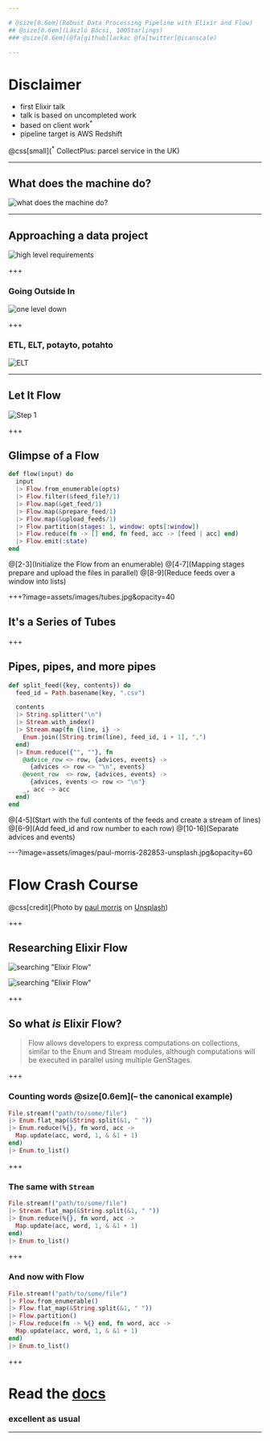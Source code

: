 ```yaml
---

# @size[0.6em](Robust Data Processing Pipeline with Elixir and Flow)
## @size[0.6em](László Bácsi, 100Starlings)
### @size[0.6em](@fa[github]lackac @fa[twitter]@icanscale)

---
```


# Disclaimer

* first Elixir talk
* talk is based on uncompleted work
* based on client work<sup>*</sup>
* pipeline target is AWS Redshift

@css[small](<sup>*</sup> CollectPlus: parcel service in the UK)

---

## What does the machine do?

![what does the machine do?](assets/images/machine.png)

---

## Approaching a data project

![high level requirements](diagrams/pipeline_1.png)

+++

### Going Outside In

![one level down](diagrams/pipeline_2.png)

+++

### ETL, ELT, potayto, potahto

![ELT](diagrams/pipeline_3.png)

---

## Let It Flow

![Step 1](diagrams/step_1.png)

+++

## Glimpse of a Flow

``` elixir
def flow(input) do
  input
  |> Flow.from_enumerable(opts)
  |> Flow.filter(&feed_file?/1)
  |> Flow.map(&get_feed/1)
  |> Flow.map(&prepare_feed/1)
  |> Flow.map(&upload_feeds/1)
  |> Flow.partition(stages: 1, window: opts[:window])
  |> Flow.reduce(fn -> [] end, fn feed, acc -> [feed | acc] end)
  |> Flow.emit(:state)
end
```

@[2-3](Initialize the Flow from an enumerable)
@[4-7](Mapping stages prepare and upload the files in parallel)
@[8-9](Reduce feeds over a window into lists)

+++?image=assets/images/tubes.jpg&opacity=40

## It's a Series of Tubes

+++

## Pipes, pipes, and more pipes

``` elixir
def split_feed({key, contents}) do
  feed_id = Path.basename(key, ".csv")

  contents
  |> String.splitter("\n")
  |> Stream.with_index()
  |> Stream.map(fn {line, i} ->
    Enum.join([String.trim(line), feed_id, i + 1], ",")
  end)
  |> Enum.reduce({"", ""}, fn
    @advice_row <> row, {advices, events} ->
      {advices <> row <> "\n", events}
    @event_row  <> row, {advices, events} ->
      {advices, events <> row <> "\n"}
    _, acc -> acc
  end)
end
```

@[4-5](Start with the full contents of the feeds and create a stream of lines)
@[6-9](Add feed_id and row number to each row)
@[10-16](Separate advices and events)

---?image=assets/images/paul-morris-282853-unsplash.jpg&opacity=60

# Flow Crash Course

@css[credit](Photo by <a href="https://unsplash.com/photos/lcyF8BHpJBM">paul morris</a> on <a href="https://unsplash.com/search/photos/flowing">Unsplash</a>)

+++

## Researching Elixir Flow

![searching "Elixir Flow"](assets/images/search_1.png)

![searching "Elixir Flow"](assets/images/search_2.png)

+++

## So what _is_ Elixir Flow?

> Flow allows developers to express computations on collections, similar to the Enum and Stream modules, although computations will be executed in parallel using multiple GenStages.

+++

### Counting words  @size[0.6em](– the canonical example)

``` elixir
File.stream!("path/to/some/file")
|> Enum.flat_map(&String.split(&1, " "))
|> Enum.reduce(%{}, fn word, acc ->
  Map.update(acc, word, 1, & &1 + 1)
end)
|> Enum.to_list()
```

+++

### The same with `Stream`

``` elixir
File.stream!("path/to/some/file")
|> Stream.flat_map(&String.split(&1, " "))
|> Enum.reduce(%{}, fn word, acc ->
  Map.update(acc, word, 1, & &1 + 1)
end)
|> Enum.to_list()
```

+++

### And now with Flow

``` elixir
File.stream!("path/to/some/file")
|> Flow.from_enumerable()
|> Flow.flat_map(&String.split(&1, " "))
|> Flow.partition()
|> Flow.reduce(fn -> %{} end, fn word, acc ->
  Map.update(acc, word, 1, & &1 + 1)
end)
|> Enum.to_list()
```

+++

# Read the [docs](https://hexdocs.pm/flow/Flow.html)
### excellent as usual

---
